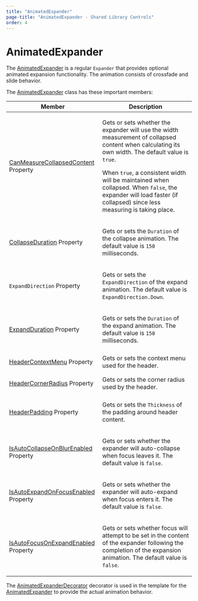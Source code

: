 ```yaml
---
title: "AnimatedExpander"
page-title: "AnimatedExpander - Shared Library Controls"
order: 4
---
```

# AnimatedExpander

The [AnimatedExpander](xref:ActiproSoftware.Windows.Controls.AnimatedExpander) is a regular `Expander` that provides optional animated expansion functionality.  The animation consists of crossfade and slide behavior.

The [AnimatedExpander](xref:ActiproSoftware.Windows.Controls.AnimatedExpander) class has these important members:

<table>
<thead>

<tr>
<th>Member</th>
<th>Description</th>
</tr>


</thead>
<tbody>

<tr>
<td>

[CanMeasureCollapsedContent](xref:ActiproSoftware.Windows.Controls.AnimatedExpander.CanMeasureCollapsedContent) Property

</td>
<td>

Gets or sets whether the expander will use the width measurement of collapsed content when calculating its own width.  The default value is `true`.

When `true`, a consistent width will be maintained when collapsed.  When `false`, the expander will load faster (if collapsed) since less measuring is taking place.

</td>
</tr>

<tr>
<td>

[CollapseDuration](xref:ActiproSoftware.Windows.Controls.AnimatedExpander.CollapseDuration) Property

</td>
<td>

Gets or sets the `Duration` of the collapse animation.  The default value is `150` milliseconds.

</td>
</tr>

<tr>
<td>

`ExpandDirection` Property

</td>
<td>

Gets or sets the `ExpandDirection` of the expand animation.  The default value is `ExpandDirection.Down`.

</td>
</tr>

<tr>
<td>

[ExpandDuration](xref:ActiproSoftware.Windows.Controls.AnimatedExpander.ExpandDuration) Property

</td>
<td>

Gets or sets the `Duration` of the expand animation.  The default value is `150` milliseconds.

</td>
</tr>

<tr>
<td>

[HeaderContextMenu](xref:ActiproSoftware.Windows.Controls.AnimatedExpander.HeaderContextMenu) Property

</td>
<td>Gets or sets the context menu used for the header.</td>
</tr>

<tr>
<td>

[HeaderCornerRadius](xref:ActiproSoftware.Windows.Controls.AnimatedExpander.HeaderCornerRadius) Property

</td>
<td>Gets or sets the corner radius used by the header.</td>
</tr>

<tr>
<td>

[HeaderPadding](xref:ActiproSoftware.Windows.Controls.AnimatedExpander.HeaderPadding) Property

</td>
<td>

Gets or sets the `Thickness` of the padding around header content.

</td>
</tr>

<tr>
<td>

[IsAutoCollapseOnBlurEnabled](xref:ActiproSoftware.Windows.Controls.AnimatedExpander.IsAutoCollapseOnBlurEnabled) Property

</td>
<td>

Gets or sets whether the expander will auto-collapse when focus leaves it.  The default value is `false`.

</td>
</tr>

<tr>
<td>

[IsAutoExpandOnFocusEnabled](xref:ActiproSoftware.Windows.Controls.AnimatedExpander.IsAutoExpandOnFocusEnabled) Property

</td>
<td>

Gets or sets whether the expander will auto-expand when focus enters it.  The default value is `false`.

</td>
</tr>

<tr>
<td>

[IsAutoFocusOnExpandEnabled](xref:ActiproSoftware.Windows.Controls.AnimatedExpander.IsAutoFocusOnExpandEnabled) Property

</td>
<td>

Gets or sets whether focus will attempt to be set in the content of the expander following the completion of the expansion animation.  The default value is `false`.

</td>
</tr>

</tbody>
</table>

The [AnimatedExpanderDecorator](xref:ActiproSoftware.Windows.Controls.AnimatedExpanderDecorator) decorator is used in the template for the [AnimatedExpander](xref:ActiproSoftware.Windows.Controls.AnimatedExpander) to provide the actual animation behavior.
